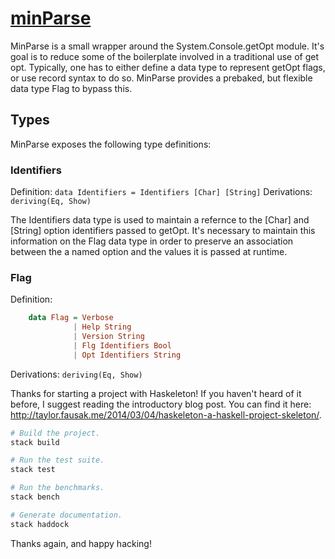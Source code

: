 # [minParse][]

MinParse is a small wrapper around the System.Console.getOpt module. It's goal is to reduce some of the boilerplate involved in a traditional use of get opt. Typically, one has to either define a data type to represent getOpt flags, or use record syntax to do so. MinParse provides a prebaked, but flexible data type Flag to bypass this.

## Types

MinParse exposes the following type definitions:

### Identifiers

Definition: `data Identifiers = Identifiers [Char] [String]`
Derivations: `deriving(Eq, Show)`

The Identifiers data type is used to maintain a refernce to the [Char] and [String] option identifiers passed to getOpt. It's necessary to maintain this information on the Flag data type in order to preserve an association between the a named option and the values it is passed at runtime. 

### Flag

Definition: 
```haskell
    data Flag = Verbose
              | Help String
              | Version String
              | Flg Identifiers Bool
              | Opt Identifiers String
```
Derivations: `deriving(Eq, Show)`

Thanks for starting a project with Haskeleton! If you haven't heard of it
before, I suggest reading the introductory blog post. You can find it here:
<http://taylor.fausak.me/2014/03/04/haskeleton-a-haskell-project-skeleton/>.



``` sh
# Build the project.
stack build

# Run the test suite.
stack test

# Run the benchmarks.
stack bench

# Generate documentation.
stack haddock
```

Thanks again, and happy hacking!

[minParse]: https://github.com/scolsen/minParse 
